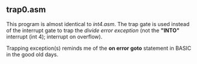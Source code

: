 ## trap0.asm

This program is almost identical to *int4.asm*. The trap gate is used instead of the interrupt gate to trap the *divide error exception* (not the **"INTO"** interrupt (int 4); interrupt on overflow).

Trapping exception(s) reminds me of the **on error goto** statement in BASIC in the good old days.